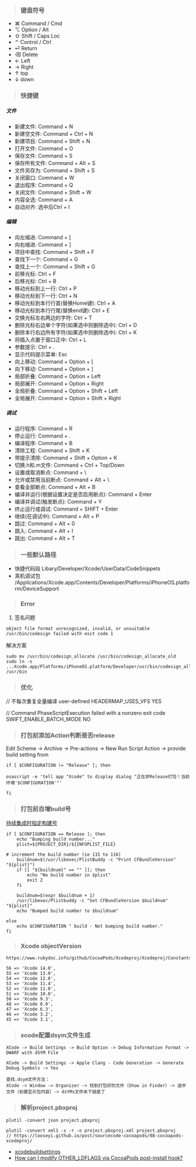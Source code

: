 > ### 键盘符号


* ⌘ Command / Cmd
* ⌥ Option / Alt
* ⇧ Shift / Caps Loc                                
* ⌃ Control / Ctrl
* ⏎ Return
* ⌫ Delete
* ← Left
* → Right
* ↑ top
* ↓ down

> ### 快捷键

##### 文件

* 新建文件: Command + N
* 新建空文件: Command + Ctrl + N
* 新建项目: Command + Shift + N
* 打开文件: Command + O
* 保存文件: Command + S
* 保存所有文件: Command + Alt + S
* 文件另存为: Command + Shift + S
* 关闭窗口: Command + W
* 退出程序: Command + Q
* 关闭文件: Command + Shift + W
* 内容全选: Command + A
* 自动对齐: 选中后Ctrl + I

##### 编辑

* 向左缩进: Command + [ 
* 向右缩进: Command + ] 
* 项目中查找: Command + Shift + F 
* 查找下一个: Command + G
* 查找上一个: Command + Shift + G
* 前移光标: Ctrl + F
* 后移光标: Ctrl + B
* 移动光标到上一行: Ctrl + P
* 移动光标到下一行: Ctrl + N
* 移动光标到本行行首(替换Home键): Ctrl + A
* 移动光标到本行行尾(替换end键): Ctrl + E 
* 交换光标左右两边的字符: Ctrl + T 
* 删除光标右边单个字符(如果选中则删除选中): Ctrl + D
* 删除本行右边所有字符(如果选中则删除选中): Ctrl + K
* 将插入点置于窗口正中: Ctrl + L
* 参数提示: Ctrl + . 
* 显示代码提示菜单: Esc 
* 向上移动: Command + Option + [
* 向下移动: Command + Option + ]
* 局部折叠: Command + Option + Left
* 局部展开: Command + Option + Right
* 全局折叠: Command + Option + Shift + Left
* 全局展开: Command + Option + Shift + Right

##### 调试

* 运行程序: Command + R 
* 停止运行: Command + . 
* 编译程序: Command + B 
* 清除工程: Command + Shift + K
* 带提示清除: Command + Shift + Option + K
* 切换.h和.m文件: Command + Ctrl + Top/Down 
* 设置或取消断点: Command + \
* 允许或禁用当前断点: Command + Alt + \
* 查看全部断点: Command + Alt + B
* 编译并运行(根据设置决定是否启用断点): Command + Enter
* 编译并调试(触发断点): Command + Y
* 终止运行或调试: Command + SHIFT + Enter
* 继续(在调试中): Command + Alt + P
* 跳过: Command + Alt + 0
* 跳入: Command + Alt + I
* 跳出: Command + Alt + T

> ### 一些默认路径

* 快捷代码段 Libary/Developer/Xcode/UserData/CodeSnippets
* 真机调试包 /Applications/Xcode.app/Contents/Developer/Platforms/iPhoneOS.platform/DeviceSupport

> ### Error

1. 签名问题
```
object file format unrecognized, invalid, or unsuitable
/usr/bin/codesign failed with exit code 1
```
解决方案
```
sudo mv /usr/bin/codesign_allocate /usr/bin/codesign_allocate_old
sudo ln -s ...Xcode.app/Platforms/iPhoneOS.platform/Developer/usr/bin/codesign_allocate /usr/bin
```

> ### 优化

// 不每次重复全量编译
user-defined HEADERMAP_USES_VFS YES

// Command PhaseScriptExecution failed with a nonzero exit code
SWIFT_ENABLE_BATCH_MODE NO


> ### 打包前添加Action判断是否release

Edit Scheme -> Archive -> Pre-actions -> New Run Script Action -> provide build setting from

```
if [ $CONFIGURATION != "Release" ]; then

osascript -e 'tell app "Xcode" to display dialog "正在非Release打包！当前环境'$CONFIGURATION'"'

fi
```

> ### 打包前自增build号

[持续集成时指定构建号](https://www.jianshu.com/p/eba178ee4150)

```
if [ $CONFIGURATION == Release ]; then
    echo "Bumping build number..."
    plist=${PROJECT_DIR}/${INFOPLIST_FILE}

# increment the build number (ie 115 to 116)
    buildnum=$(/usr/libexec/PlistBuddy -c "Print CFBundleVersion" "${plist}")
    if [[ "${buildnum}" == "" ]]; then
        echo "No build number in $plist"
        exit 2
    fi

    buildnum=$(expr $buildnum + 1)
    /usr/libexec/Plistbuddy -c "Set CFBundleVersion $buildnum" "${plist}"
    echo "Bumped build number to $buildnum"

else
    echo $CONFIGURATION " build - Not bumping build number."
fi
```

> ### Xcode objectVersion

```
https://www.rubydoc.info/github/CocoaPods/Xcodeproj/Xcodeproj/Constants

56 => 'Xcode 14.0',
55 => 'Xcode 13.0',
54 => 'Xcode 12.0',
53 => 'Xcode 11.4',
52 => 'Xcode 11.0',
51 => 'Xcode 10.0',
50 => 'Xcode 9.3',
48 => 'Xcode 8.0',
47 => 'Xcode 6.3',
46 => 'Xcode 3.2',
45 => 'Xcode 3.1',
```

> ### xcode配置dsym文件生成

```
XCode -> Build Settings -> Build Option -> Debug Information Format -> DWARF with dSYM File

XCode -> Build Settings -> Apple Clang - Code Generation -> Generate Debug Symbols -> Yes

查找.dsym文件方法：
XCode -> Window -> Organizer -> 找到打包好的文件（Show in Finder）-> 选中文件（右键显示包内容）-> dsYMs文件夹下就是了
```

<!--https://www.jianshu.com/p/4dd914b93555-->

> ### 解析project.pbxproj

```
plutil -convert json project.pbxproj

plutil -convert xml1 -s -r -o project.pbxproj.xml project.pbxproj
// https://looseyi.github.io/post/sourcecode-cocoapods/08-cocoapods-xcodeproj/
```

* [xcodebuildsettings](https://xcodebuildsettings.com/)
* [How can I modify OTHER_LDFLAGS via CocoaPods post-install hook?](https://stackoverflow.com/questions/30244675/how-can-i-modify-other-ldflags-via-cocoapods-post-install-hook)